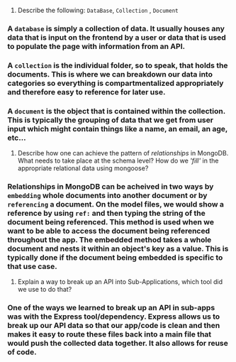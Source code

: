1.  Describe the following: `DataBase`, `Collection` , `Document`

### A `database` is simply a collection of data. It usually houses any data that is input on the frontend by a user or data that is used to populate the page with information from an API.
### A `collection` is the individual folder, so to speak, that holds the documents. This is where we can breakdown our data into categories so everything is compartmentalized appropriately and therefore easy to reference for later use.
### A `document` is the object that is contained within the collection. This is typically the grouping of data that we get from user input which might contain things like a name, an email, an age, etc...

1.  Describe how one can achieve the pattern of _relationships_ in MongoDB. What
    needs to take place at the schema level? How do we _'fill'_ in the
    appropriate relational data using mongoose?

### Relationships in MongoDB can be acheived in two ways by `embedding` whole documents into another document or by `referencing` a document. On the model files, we would show a reference by using `ref:` and then typing the string of the document being referenced. This method is used when we want to be able to access the document being referenced throughout the app. The embedded method takes a whole document and nests it within an object's key as a value. This is typically done if the document being embedded is specific to that use case.

1.  Explain a way to break up an API into Sub-Applications, which tool did we use to do that?

### One of the ways we learned to break up an API in sub-apps was with the Express tool/dependency. Express allows us to break up our API data so that our app/code is clean and then makes it easy to route these files back into a main file that would push the collected data together. It also allows for reuse of code.
